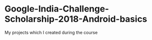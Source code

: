 # Google-India-Challenge-Scholarship-2018-Android-basics
My projects which I created during the course
